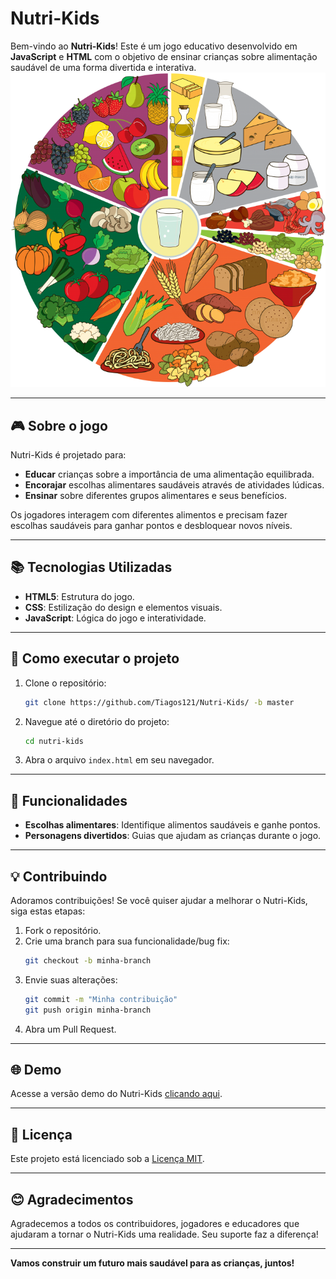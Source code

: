 # Nutri-Kids

Bem-vindo ao **Nutri-Kids**! Este é um jogo educativo desenvolvido em **JavaScript** e **HTML** com o objetivo de ensinar crianças sobre alimentação saudável de uma forma divertida e interativa.
![Nutri-Kids](readme.png)  

---

## 🎮 Sobre o jogo

Nutri-Kids é projetado para:

- **Educar** crianças sobre a importância de uma alimentação equilibrada.
- **Encorajar** escolhas alimentares saudáveis através de atividades lúdicas.
- **Ensinar** sobre diferentes grupos alimentares e seus benefícios.

Os jogadores interagem com diferentes alimentos e precisam fazer escolhas saudáveis para ganhar pontos e desbloquear novos níveis.

---

## 📚 Tecnologias Utilizadas

- **HTML5**: Estrutura do jogo.
- **CSS**: Estilização do design e elementos visuais.
- **JavaScript**: Lógica do jogo e interatividade.

---

## 🔧 Como executar o projeto

1. Clone o repositório:

   ```bash
   git clone https://github.com/Tiagos121/Nutri-Kids/ -b master
   ```

2. Navegue até o diretório do projeto:

   ```bash
   cd nutri-kids
   ```

3. Abra o arquivo `index.html` em seu navegador.

---

## 🔬 Funcionalidades

- **Escolhas alimentares**: Identifique alimentos saudáveis e ganhe pontos.
- **Personagens divertidos**: Guias que ajudam as crianças durante o jogo.

---

## 💡 Contribuindo

Adoramos contribuições! Se você quiser ajudar a melhorar o Nutri-Kids, siga estas etapas:

1. Fork o repositório.
2. Crie uma branch para sua funcionalidade/bug fix:
   ```bash
   git checkout -b minha-branch
   ```
3. Envie suas alterações:
   ```bash
   git commit -m "Minha contribuição"
   git push origin minha-branch
   ```
4. Abra um Pull Request.

---

## 🌐 Demo

Acesse a versão demo do Nutri-Kids [clicando aqui](https://valdirprogramacoes.pt/projetos/project_1736366895_677edb2f9d0a7/src/).

---

## 🌿 Licença

Este projeto está licenciado sob a [Licença MIT](LICENSE).

---

## 😊 Agradecimentos

Agradecemos a todos os contribuidores, jogadores e educadores que ajudaram a tornar o Nutri-Kids uma realidade. Seu suporte faz a diferença!

---

**Vamos construir um futuro mais saudável para as crianças, juntos!**

